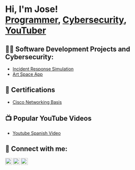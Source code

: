 <h1>Hi, I'm Jose! <br/><a href="https://github.com/Aneudyen">Programmer</a>, <a href="https://www.linkedin.com/in/joseeustatenunez/">Cybersecurity</a>, <a href="https://www.youtube.com/@AneudyTutoriales">YouTuber</a></h1>

<h2>👨‍💻 Software Development Projects and Cybersecurity: </h2>

- [Incident Response Simulation](https://github.com/Aneudyen/Incident-Response-Simulation)
- [Art Space App](https://github.com/Aneudyen/ArtSpace-App)
  

 
 
<h2>🧾 Certifications</h2>  

- [Cisco Networking Basis](https://www.credly.com/badges/68e9536f-b380-47d2-b578-496c4df05bd6)


<h2>📺 Popular YouTube Videos</h2>

- [Youtube Spanish Video](https://www.youtube.com/watch?v=sVN1R-pgBW0)

<h2> 🤳 Connect with me:</h2>

[<img align="left" alt="Jose | YouTube" width="22px" src="https://i.imgur.com/rDDNODV.png" />][youtube]
[<img align="left" alt="Jose | Twitter" width="22px" src="https://i.imgur.com/jYbrPIX.png" />][twitter]
[<img align="left" alt="Jose| LinkedIn" width="22px" src="https://i.imgur.com/ZSn52cu.png" />][linkedin]

[twitter]: https://x.com/EustateJose
[youtube]: https://www.youtube.com/@AneudyTutoriales
[linkedin]: https://www.linkedin.com/in/joseeustatenunez/


